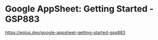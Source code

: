 # Google AppSheet: Getting Started - GSP883

<https://eplus.dev/google-appsheet-getting-started-gsp883>
